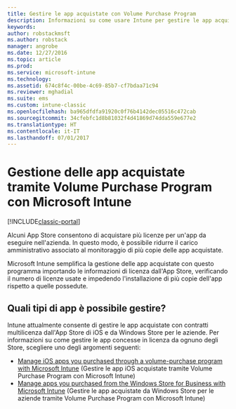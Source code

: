 ```yaml
---
title: Gestire le app acquistate con Volume Purchase Program
description: Informazioni su come usare Intune per gestire le app acquistate tramite Volume Purchase Program dall'App Store.
keywords: 
author: robstackmsft
ms.author: robstack
manager: angrobe
ms.date: 12/27/2016
ms.topic: article
ms.prod: 
ms.service: microsoft-intune
ms.technology: 
ms.assetid: 674c8f4c-00be-4c69-85b7-cf7bdaa71c94
ms.reviewer: mghadial
ms.suite: ems
ms.custom: intune-classic
ms.openlocfilehash: ba965dfdfa91920c0f76b4142dec05516c472cab
ms.sourcegitcommit: 34cfebfc1d8b81032f4d41869d74dda559e677e2
ms.translationtype: HT
ms.contentlocale: it-IT
ms.lasthandoff: 07/01/2017
---
```

# <a name="manage-volume-purchased-apps-using-microsoft-intune"></a>Gestione delle app acquistate tramite Volume Purchase Program con Microsoft Intune

[!INCLUDE[classic-portal](../includes/classic-portal.md)]

Alcuni App Store consentono di acquistare più licenze per un'app da eseguire nell'azienda. In questo modo, è possibile ridurre il carico amministrativo associato al monitoraggio di più copie delle app acquistate.

Microsoft Intune semplifica la gestione delle app acquistate con questo programma importando le informazioni di licenza dall'App Store, verificando il numero di licenze usate e impedendo l'installazione di più copie dell'app rispetto a quelle possedute.

## <a name="which-types-of-apps-can-you-manage"></a>Quali tipi di app è possibile gestire?

Intune attualmente consente di gestire le app acquistate con contratti multilicenza dall'App Store di iOS e da Windows Store per le aziende.
Per informazioni su come gestire le app concesse in licenza da ognuno degli Store, scegliere uno degli argomenti seguenti:

- [Manage iOS apps you purchased through a volume-purchase program with Microsoft Intune](manage-ios-apps-you-purchased-through-a-volume-purchase-program-with-microsoft-intune.md) (Gestire le app iOS acquistate tramite Volume Purchase Program con Microsoft Intune)
- [Manage apps you purchased from the Windows Store for Business with Microsoft Intune](manage-apps-you-purchased-from-the-windows-store-for-business-with-microsoft-intune.md) (Gestire le app acquistate da Windows Store per le aziende tramite Volume Purchase Program con Microsoft Intune)
